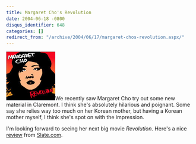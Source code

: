 ```yaml
---
title: Margaret Cho's Revolution
date: 2004-06-18 -0800
disqus_identifier: 648
categories: []
redirect_from: "/archive/2004/06/17/margaret-chos-revolution.aspx/"
---
```


![Margaret Cho Revolution](/images/Margaret.jpg)We recently saw Margaret
Cho try out some new material in Claremont. I think she's absolutely
hilarious and poignant. Some say she relies way too much on her Korean
mother, but having a Korean mother myself, I think she's spot on with
the impression.

I'm looking forward to seeing her next big movie *Revolution*. Here's a
nice [review](http://slate.msn.com/id/2102645/fr/rss/) from
[Slate.com](http://slate.msn.com/).


